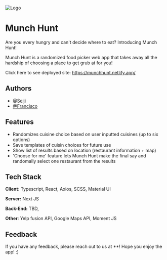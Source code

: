 ![Logo](https://i.imgur.com/M1986gW.png)



# Munch Hunt

Are you every hungry and can't decide where to eat? Introducing Munch Hunt! 

Munch Hunt is a randomized food picker web app that takes away all the hardship of choosing a place to get grub at for you!

Click here to see deployed site: https://munchhunt.netlify.app/


## Authors

- [@Seiji](https://github.com/SeijiMatsumoto)
- [@Francisco](https://github.com/francisco-cmyk)


## Features

- Randomizes cuisine choice based on user inputted cuisines (up to six options)
- Save templates of cuisin choices for future use 
- Show list of results based on location (restaurant information + map)
- 'Choose for me' feature lets Munch Hunt make the final say and randomally select one restaurant from the results



## Tech Stack

**Client:** Typescript, React, Axios, SCSS, Material UI

**Server:** Next JS

**Back-End:** TBD,

**Other**: Yelp fusion API, Google Maps API, Moment JS



## Feedback

If you have any feedback, please reach out to us at **! Hope you enjoy the app! :)

